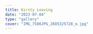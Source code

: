 ```yaml
---
title: Kirsty Leaving
date: "2023-07-04"
type: "gallery"
cover: "IMG_7586JPG_2685325728_o.jpg"
---
```

